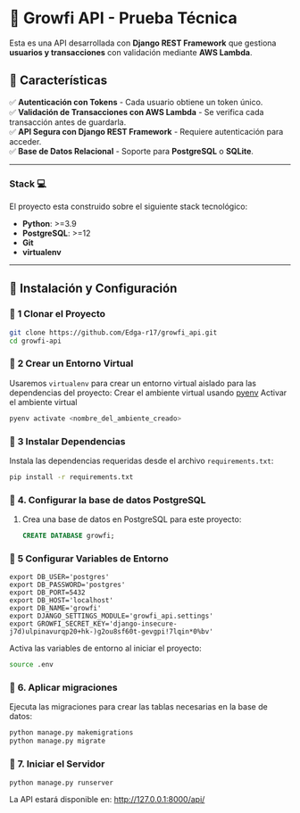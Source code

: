 # 🚀 Growfi API - Prueba Técnica

Esta es una API desarrollada con **Django REST Framework** que gestiona **usuarios y transacciones** con validación mediante **AWS Lambda**.

## 📌 Características

✅ **Autenticación con Tokens** - Cada usuario obtiene un token único.  
✅ **Validación de Transacciones con AWS Lambda** - Se verifica cada transacción antes de guardarla.  
✅ **API Segura con Django REST Framework** - Requiere autenticación para acceder.  
✅ **Base de Datos Relacional** - Soporte para **PostgreSQL** o **SQLite**.  

---

### **Stack :computer:**

El proyecto esta construido sobre el siguiente stack tecnológico:

- **Python**: >=3.9
- **PostgreSQL**: >=12
- **Git**
- **virtualenv**

---

## 🚀 **Instalación y Configuración**

### 📌 **1 Clonar el Proyecto**
```bash
git clone https://github.com/Edga-r17/growfi_api.git
cd growfi-api
```
### 📌 **2 Crear un Entorno Virtual**

Usaremos `virtualenv` para crear un entorno virtual aislado para las dependencias del proyecto:
Crear el ambiente virtual usando [pyenv](https://github.com/pyenv/pyenv#installation)
Activar el ambiente virtual
```bash
pyenv activate <nombre_del_ambiente_creado>
```

### 📌 **3 Instalar Dependencias**
Instala las dependencias requeridas desde el archivo `requirements.txt`:
```bash
pip install -r requirements.txt

```

### 📌 **4. Configurar la base de datos PostgreSQL**
1. Crea una base de datos en PostgreSQL para este proyecto:
   ```sql
   CREATE DATABASE growfi;
   ```

### 📌 **5 Configurar Variables de Entorno**
```env
export DB_USER='postgres'
export DB_PASSWORD='postgres'
export DB_PORT=5432
export DB_HOST='localhost'
export DB_NAME='growfi'
export DJANGO_SETTINGS_MODULE='growfi_api.settings'
export GROWFI_SECRET_KEY='django-insecure-j7d)ulpinavurqp20+hk-)g2ou8sf60t-gevgpi!7lqin*0%bv'
```
Activa las variables de entorno al iniciar el proyecto:
```bash
source .env
```

### 📌 **6. Aplicar migraciones**
Ejecuta las migraciones para crear las tablas necesarias en la base de datos:
```bash
python manage.py makemigrations
python manage.py migrate
```

### 📌 **7. Iniciar el Servidor**
```bash
python manage.py runserver
```
La API estará disponible en:
http://127.0.0.1:8000/api/